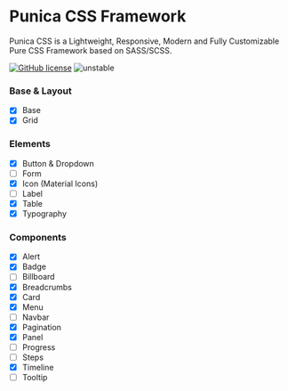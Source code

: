 # Punica CSS Framework
Punica CSS is a Lightweight, Responsive, Modern and Fully Customizable Pure CSS Framework based on SASS/SCSS.

[![GitHub license](https://img.shields.io/github/license/codeforms/Punica-CSS-Framework)](https://github.com/codeforms/Punica-CSS-Framework/blob/master/LICENSE)
![unstable](http://badges.github.io/stability-badges/dist/unstable.svg)

### Base & Layout
- [x] Base
- [x] Grid

### Elements
- [x] Button & Dropdown
- [ ] Form
- [x] Icon (Material Icons)
- [ ] Label
- [x] Table
- [x] Typography

### Components
- [x] Alert
- [x] Badge
- [ ] Billboard
- [x] Breadcrumbs
- [x] Card
- [x] Menu
- [ ] Navbar
- [x] Pagination
- [x] Panel
- [ ] Progress
- [ ] Steps
- [x] Timeline
- [ ] Tooltip
